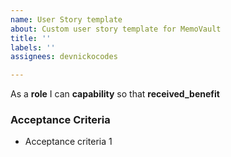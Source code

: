 ```yaml
---
name: User Story template
about: Custom user story template for MemoVault
title: ''
labels: ''
assignees: devnickocodes

---
```


As a **role** I can **capability** so that **received_benefit**

### Acceptance Criteria

- Acceptance criteria 1
